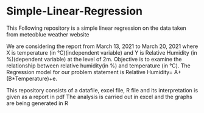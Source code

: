 # Simple-Linear-Regression

This Following repository is a simple linear regression on the data taken from meteoblue weather website

We are considering the report from March 13, 2021 to March 20, 2021 where X is temperature
(in ℃)(independent variable) and Y is Relative Humidity (in %)(dependent variable) at the level
of 2m. Objective is to examine the relationship between relative humidity(in %) and temperature
(in ℃). The Regression model for our problem statement is Relative Humidity= A+(B*Temperature)+e.

This repository consists of a datafile, excel file, R file and its interpretation is given as a report in pdf
The analysis is carried out in excel and the graphs are being generated in R

